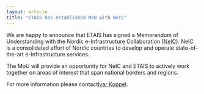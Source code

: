 ```yaml
---
layout: article
title: "ETAIS has established MoU with NeIC"
---
```


We are happy to announce that ETAIS has signed a Memorandum of Understanding with
the Nordic e-Infrastructure Collaboration (<a href="https://neic.no/about/">NeIC</a>). NeIC
is a consolidated effort of Nordic countries to develop and operate state-of-the-art
e-Infrastructure services.

The MoU will provide an opportunity for NeIC and ETAIS to actively work together on areas of interest
that span national borders and regions.

For more information please contact<a href="mailto:ivar.koppel">Ivar Koppel</a>.
